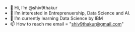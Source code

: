 - 👋 Hi, I’m @shiv9thakur
- 👀 I’m interested in Entreprenuership, Data Science and AI.
- 🌱 I’m currently learning Data Science by IBM
- 📫 How to reach me email = "shiv9thakur@gmail.com"

